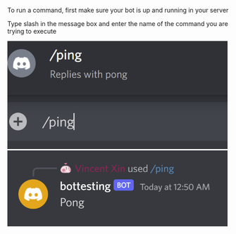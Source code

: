 To run a command, first make sure your bot is up and running in your server

Type slash in the message box and enter the name of the command you are trying to execute

<img src="https://github.com/CSC510-G35-Fall2022/Mental_Health/blob/main/images/ping.PNG?raw=true" width=500>
<br/>

<img src="https://github.com/CSC510-G35-Fall2022/Mental_Health/blob/main/images/bottest.PNG?raw=true" width=500>
